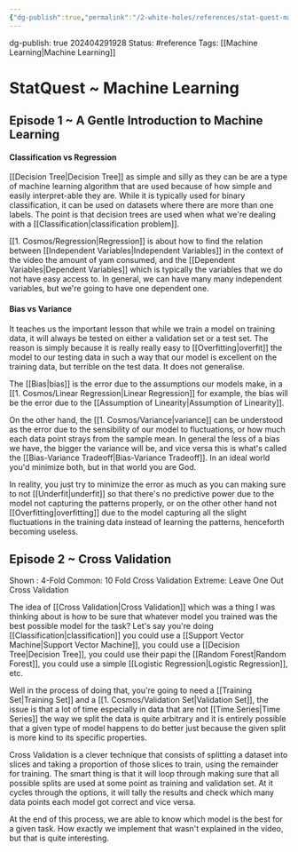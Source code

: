 ```yaml
---
{"dg-publish":true,"permalink":"/2-white-holes/references/stat-quest-machine-learning/"}
---
```


dg-publish: true
202404291928
Status: #reference
Tags: [[Machine Learning\|Machine Learning]]
# StatQuest ~ Machine Learning
## Episode  1 ~ A Gentle Introduction to Machine Learning

#### Classification vs Regression
[[Decision Tree\|Decision Tree]] as simple and silly as they can be are a type of machine learning algorithm that are used because of how simple and easily interpret-able they are. While it is typically used for binary classification, it can be used on datasets where there are more than one labels. The point is that decision trees are used when what we're dealing with a [[Classification\|classification problem]].

[[1. Cosmos/Regression\|Regression]] is about how to find the relation between [[Independent Variables\|Independent Variables]] in the context of the video the amount of yam consumed, and the [[Dependent Variables\|Dependent Variables]] which is typically the variables that we do not have easy access to. In general, we can have many many independent variables, but we're going to have one dependent one. 

#### Bias vs Variance
It teaches us the important lesson that while we train a model on training data, it will always be tested on either a validation set or a test set. The reason is simply because it is really really easy to [[Overfitting\|overfit]] the model to our testing data in such a way that our model is excellent on the training data, but terrible on the test data. It does not generalise.

The [[Bias\|bias]] is the error due to the assumptions our models make, in a [[1. Cosmos/Linear Regression\|Linear Regression]] for example, the bias will be the error due to the [[Assumption of Linearity\|Assumption of Linearity]].

On the other hand, the [[1. Cosmos/Variance\|variance]] can be understood as the error due to the sensibility of our model to fluctuations, or how much each data point strays from the sample mean. In general the less of a bias we have, the bigger the variance will be, and vice versa this is what's called the  [[Bias-Variance Tradeoff\|Bias-Variance Tradeoff]]. In an  ideal world you'd minimize both, but in that world you are God. 

In reality, you just try to minimize the error as much as you can making sure to not [[Underfit\|underfit]] so that there's no predictive power due to the model not capturing the patterns properly, or on the other other hand not [[Overfitting\|overfitting]] due to the model capturing all the slight fluctuations in the training data instead of learning the patterns, henceforth becoming useless.

## Episode 2 ~ Cross Validation

Shown : 4-Fold
Common: 10 Fold Cross Validation
Extreme: Leave One Out Cross Validation

The idea of [[Cross Validation\|Cross Validation]] which was a thing I was thinking about is how to be sure that whatever model you trained was the best possible model for the task? Let's say you're doing [[Classification\|classification]] you could use a [[Support Vector Machine\|Support Vector Machine]], you could use a [[Decision Tree\|Decision Tree]], you could use their papi the [[Random Forest\|Random Forest]], you could use a simple [[Logistic Regression\|Logistic Regression]], etc.

Well in the process of doing that, you're going to need a [[Training Set\|Training Set]] and a [[1. Cosmos/Validation Set\|Validation Set]], the issue is that a lot of time especially in data that are not [[Time Series\|Time Series]] the way we split the data is quite arbitrary and it is entirely possible that a given type of model happens to do better just because the given split is more kind to its specific properties.

Cross Validation is a clever technique that consists of splitting a dataset into slices and taking a proportion of those slices to train, using the remainder for training. The smart thing is that it will loop through making sure that all possible splits are used at some point as training and validation set. At it cycles through the options, it will tally the results and check which many data points each model got correct and vice versa. 

At the end of this process, we are able to know which model is the best for a given task. How exactly we implement that wasn't explained in the video, but that is quite interesting.

